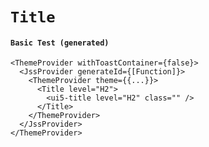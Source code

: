 # `Title`

#### `Basic Test (generated)`

```
<ThemeProvider withToastContainer={false}>
  <JssProvider generateId={[Function]}>
    <ThemeProvider theme={{...}}>
      <Title level="H2">
        <ui5-title level="H2" class="" />
      </Title>
    </ThemeProvider>
  </JssProvider>
</ThemeProvider>
```

